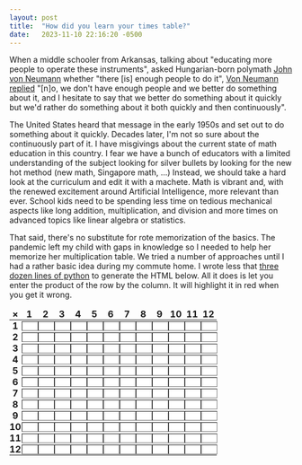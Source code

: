 ```yaml
---
layout: post
title:  "How did you learn your times table?"
date:   2023-11-10 22:16:20 -0500
---
```


<style>
table {
    border-spacing: 0;
    height: 100%;  /* https://stackoverflow.com/a/53491471/8479938 */
    text-align: center;
    width: 100%;
}
table td, table th {
    border: none;
    padding: 0;
    padding-block: 0; 
}
table input[type="tel"] {
    display: flex;
    border-radius: 0;
    border-width: 0.5px;
    box-sizing: border-box;
    height: 100%;
    margin: 1px;
    padding: 0;
    text-align: center;
    width: 100%;
}
table input[type="tel"]:invalid { color: #c00; }
</style>

When a middle schooler from Arkansas, talking about "educating more people to
operate these instruments", asked Hungarian-born polymath
[John von Neumann](https://en.wikipedia.org/wiki/John_von_Neumann) whether
"there [is] enough people to do it",  [Von Neumann replied](https://www.youtube.com/watch?v=vLbllFHBQM4)
"[n]o, we don't have enough people and we better do something about it, and I
hesitate to say that we better do something about it quickly but we'd rather
do something about it both quickly and then continuously".

The United States heard that message in the early 1950s and set out to do
something about it quickly.  Decades later, I'm not so sure about the
continuously part of it.  I have misgivings about the current state
of math education in this country. I fear we have a bunch of educators with
a limited understanding of the subject looking for silver bullets by looking
for the new hot method (new math, Singapore math, ...)  Instead, we should
take a hard look at the curriculum and edit it with a machete.  Math is 
vibrant and, with the renewed excitement around Artificial Intelligence,
more relevant than ever.  School kids need to be spending less time on tedious
mechanical aspects like long addition, multiplication, and division and more
times on advanced topics like linear algebra or statistics.

That said, there's no substitute for rote memorization of the basics.
The pandemic left my child with gaps in knowledge so I needed to help her
memorize her multiplication table.  We tried a number of approaches until
I had a rather basic idea during my commute home.  I wrote less that
[three dozen lines of python](https://gist.github.com/jburgy/3a67e04df3af71e9fd48a0af92cdc14f)
to generate the HTML below.  All it does is let you enter the product of the row
by the column.  It will highlight it in red when you get it wrong. 

<table>
  <thead>
    <tr>
      <th>&times;</th>
      <th>1</th>
      <th>2</th>
      <th>3</th>
      <th>4</th>
      <th>5</th>
      <th>6</th>
      <th>7</th>
      <th>8</th>
      <th>9</th>
      <th>10</th>
      <th>11</th>
      <th>12</th>
    </tr>
  </thead>
  <tbody>
    <tr>
      <th>1</th>
      <td><input type="tel" required minlength=1 maxlength=3 size=1 pattern=1></td>
      <td><input type="tel" required minlength=1 maxlength=3 size=1 pattern=2></td>
      <td><input type="tel" required minlength=1 maxlength=3 size=1 pattern=3></td>
      <td><input type="tel" required minlength=1 maxlength=3 size=1 pattern=4></td>
      <td><input type="tel" required minlength=1 maxlength=3 size=1 pattern=5></td>
      <td><input type="tel" required minlength=1 maxlength=3 size=1 pattern=6></td>
      <td><input type="tel" required minlength=1 maxlength=3 size=1 pattern=7></td>
      <td><input type="tel" required minlength=1 maxlength=3 size=1 pattern=8></td>
      <td><input type="tel" required minlength=1 maxlength=3 size=1 pattern=9></td>
      <td><input type="tel" required minlength=1 maxlength=3 size=1 pattern=10></td>
      <td><input type="tel" required minlength=1 maxlength=3 size=1 pattern=11></td>
      <td><input type="tel" required minlength=1 maxlength=3 size=1 pattern=12></td>
    </tr>
    <tr>
      <th>2</th>
      <td><input type="tel" required minlength=1 maxlength=3 size=1 pattern=2></td>
      <td><input type="tel" required minlength=1 maxlength=3 size=1 pattern=4></td>
      <td><input type="tel" required minlength=1 maxlength=3 size=1 pattern=6></td>
      <td><input type="tel" required minlength=1 maxlength=3 size=1 pattern=8></td>
      <td><input type="tel" required minlength=1 maxlength=3 size=1 pattern=10></td>
      <td><input type="tel" required minlength=1 maxlength=3 size=1 pattern=12></td>
      <td><input type="tel" required minlength=1 maxlength=3 size=1 pattern=14></td>
      <td><input type="tel" required minlength=1 maxlength=3 size=1 pattern=16></td>
      <td><input type="tel" required minlength=1 maxlength=3 size=1 pattern=18></td>
      <td><input type="tel" required minlength=1 maxlength=3 size=1 pattern=20></td>
      <td><input type="tel" required minlength=1 maxlength=3 size=1 pattern=22></td>
      <td><input type="tel" required minlength=1 maxlength=3 size=1 pattern=24></td>
    </tr>
    <tr>
      <th>3</th>
      <td><input type="tel" required minlength=1 maxlength=3 size=1 pattern=3></td>
      <td><input type="tel" required minlength=1 maxlength=3 size=1 pattern=6></td>
      <td><input type="tel" required minlength=1 maxlength=3 size=1 pattern=9></td>
      <td><input type="tel" required minlength=1 maxlength=3 size=1 pattern=12></td>
      <td><input type="tel" required minlength=1 maxlength=3 size=1 pattern=15></td>
      <td><input type="tel" required minlength=1 maxlength=3 size=1 pattern=18></td>
      <td><input type="tel" required minlength=1 maxlength=3 size=1 pattern=21></td>
      <td><input type="tel" required minlength=1 maxlength=3 size=1 pattern=24></td>
      <td><input type="tel" required minlength=1 maxlength=3 size=1 pattern=27></td>
      <td><input type="tel" required minlength=1 maxlength=3 size=1 pattern=30></td>
      <td><input type="tel" required minlength=1 maxlength=3 size=1 pattern=33></td>
      <td><input type="tel" required minlength=1 maxlength=3 size=1 pattern=36></td>
    </tr>
    <tr>
      <th>4</th>
      <td><input type="tel" required minlength=1 maxlength=3 size=1 pattern=4></td>
      <td><input type="tel" required minlength=1 maxlength=3 size=1 pattern=8></td>
      <td><input type="tel" required minlength=1 maxlength=3 size=1 pattern=12></td>
      <td><input type="tel" required minlength=1 maxlength=3 size=1 pattern=16></td>
      <td><input type="tel" required minlength=1 maxlength=3 size=1 pattern=20></td>
      <td><input type="tel" required minlength=1 maxlength=3 size=1 pattern=24></td>
      <td><input type="tel" required minlength=1 maxlength=3 size=1 pattern=28></td>
      <td><input type="tel" required minlength=1 maxlength=3 size=1 pattern=32></td>
      <td><input type="tel" required minlength=1 maxlength=3 size=1 pattern=36></td>
      <td><input type="tel" required minlength=1 maxlength=3 size=1 pattern=40></td>
      <td><input type="tel" required minlength=1 maxlength=3 size=1 pattern=44></td>
      <td><input type="tel" required minlength=1 maxlength=3 size=1 pattern=48></td>
    </tr>
    <tr>
      <th>5</th>
      <td><input type="tel" required minlength=1 maxlength=3 size=1 pattern=5></td>
      <td><input type="tel" required minlength=1 maxlength=3 size=1 pattern=10></td>
      <td><input type="tel" required minlength=1 maxlength=3 size=1 pattern=15></td>
      <td><input type="tel" required minlength=1 maxlength=3 size=1 pattern=20></td>
      <td><input type="tel" required minlength=1 maxlength=3 size=1 pattern=25></td>
      <td><input type="tel" required minlength=1 maxlength=3 size=1 pattern=30></td>
      <td><input type="tel" required minlength=1 maxlength=3 size=1 pattern=35></td>
      <td><input type="tel" required minlength=1 maxlength=3 size=1 pattern=40></td>
      <td><input type="tel" required minlength=1 maxlength=3 size=1 pattern=45></td>
      <td><input type="tel" required minlength=1 maxlength=3 size=1 pattern=50></td>
      <td><input type="tel" required minlength=1 maxlength=3 size=1 pattern=55></td>
      <td><input type="tel" required minlength=1 maxlength=3 size=1 pattern=60></td>
    </tr>
    <tr>
      <th>6</th>
      <td><input type="tel" required minlength=1 maxlength=3 size=1 pattern=6></td>
      <td><input type="tel" required minlength=1 maxlength=3 size=1 pattern=12></td>
      <td><input type="tel" required minlength=1 maxlength=3 size=1 pattern=18></td>
      <td><input type="tel" required minlength=1 maxlength=3 size=1 pattern=24></td>
      <td><input type="tel" required minlength=1 maxlength=3 size=1 pattern=30></td>
      <td><input type="tel" required minlength=1 maxlength=3 size=1 pattern=36></td>
      <td><input type="tel" required minlength=1 maxlength=3 size=1 pattern=42></td>
      <td><input type="tel" required minlength=1 maxlength=3 size=1 pattern=48></td>
      <td><input type="tel" required minlength=1 maxlength=3 size=1 pattern=54></td>
      <td><input type="tel" required minlength=1 maxlength=3 size=1 pattern=60></td>
      <td><input type="tel" required minlength=1 maxlength=3 size=1 pattern=66></td>
      <td><input type="tel" required minlength=1 maxlength=3 size=1 pattern=72></td>
    </tr>
    <tr>
      <th>7</th>
      <td><input type="tel" required minlength=1 maxlength=3 size=1 pattern=7></td>
      <td><input type="tel" required minlength=1 maxlength=3 size=1 pattern=14></td>
      <td><input type="tel" required minlength=1 maxlength=3 size=1 pattern=21></td>
      <td><input type="tel" required minlength=1 maxlength=3 size=1 pattern=28></td>
      <td><input type="tel" required minlength=1 maxlength=3 size=1 pattern=35></td>
      <td><input type="tel" required minlength=1 maxlength=3 size=1 pattern=42></td>
      <td><input type="tel" required minlength=1 maxlength=3 size=1 pattern=49></td>
      <td><input type="tel" required minlength=1 maxlength=3 size=1 pattern=56></td>
      <td><input type="tel" required minlength=1 maxlength=3 size=1 pattern=63></td>
      <td><input type="tel" required minlength=1 maxlength=3 size=1 pattern=70></td>
      <td><input type="tel" required minlength=1 maxlength=3 size=1 pattern=77></td>
      <td><input type="tel" required minlength=1 maxlength=3 size=1 pattern=84></td>
    </tr>
    <tr>
      <th>8</th>
      <td><input type="tel" required minlength=1 maxlength=3 size=1 pattern=8></td>
      <td><input type="tel" required minlength=1 maxlength=3 size=1 pattern=16></td>
      <td><input type="tel" required minlength=1 maxlength=3 size=1 pattern=24></td>
      <td><input type="tel" required minlength=1 maxlength=3 size=1 pattern=32></td>
      <td><input type="tel" required minlength=1 maxlength=3 size=1 pattern=40></td>
      <td><input type="tel" required minlength=1 maxlength=3 size=1 pattern=48></td>
      <td><input type="tel" required minlength=1 maxlength=3 size=1 pattern=56></td>
      <td><input type="tel" required minlength=1 maxlength=3 size=1 pattern=64></td>
      <td><input type="tel" required minlength=1 maxlength=3 size=1 pattern=72></td>
      <td><input type="tel" required minlength=1 maxlength=3 size=1 pattern=80></td>
      <td><input type="tel" required minlength=1 maxlength=3 size=1 pattern=88></td>
      <td><input type="tel" required minlength=1 maxlength=3 size=1 pattern=96></td>
    </tr>
    <tr>
      <th>9</th>
      <td><input type="tel" required minlength=1 maxlength=3 size=1 pattern=9></td>
      <td><input type="tel" required minlength=1 maxlength=3 size=1 pattern=18></td>
      <td><input type="tel" required minlength=1 maxlength=3 size=1 pattern=27></td>
      <td><input type="tel" required minlength=1 maxlength=3 size=1 pattern=36></td>
      <td><input type="tel" required minlength=1 maxlength=3 size=1 pattern=45></td>
      <td><input type="tel" required minlength=1 maxlength=3 size=1 pattern=54></td>
      <td><input type="tel" required minlength=1 maxlength=3 size=1 pattern=63></td>
      <td><input type="tel" required minlength=1 maxlength=3 size=1 pattern=72></td>
      <td><input type="tel" required minlength=1 maxlength=3 size=1 pattern=81></td>
      <td><input type="tel" required minlength=1 maxlength=3 size=1 pattern=90></td>
      <td><input type="tel" required minlength=1 maxlength=3 size=1 pattern=99></td>
      <td><input type="tel" required minlength=1 maxlength=3 size=1 pattern=108></td>
    </tr>
    <tr>
      <th>10</th>
      <td><input type="tel" required minlength=1 maxlength=3 size=1 pattern=10></td>
      <td><input type="tel" required minlength=1 maxlength=3 size=1 pattern=20></td>
      <td><input type="tel" required minlength=1 maxlength=3 size=1 pattern=30></td>
      <td><input type="tel" required minlength=1 maxlength=3 size=1 pattern=40></td>
      <td><input type="tel" required minlength=1 maxlength=3 size=1 pattern=50></td>
      <td><input type="tel" required minlength=1 maxlength=3 size=1 pattern=60></td>
      <td><input type="tel" required minlength=1 maxlength=3 size=1 pattern=70></td>
      <td><input type="tel" required minlength=1 maxlength=3 size=1 pattern=80></td>
      <td><input type="tel" required minlength=1 maxlength=3 size=1 pattern=90></td>
      <td><input type="tel" required minlength=1 maxlength=3 size=1 pattern=100></td>
      <td><input type="tel" required minlength=1 maxlength=3 size=1 pattern=110></td>
      <td><input type="tel" required minlength=1 maxlength=3 size=1 pattern=120></td>
    </tr>
    <tr>
      <th>11</th>
      <td><input type="tel" required minlength=1 maxlength=3 size=1 pattern=11></td>
      <td><input type="tel" required minlength=1 maxlength=3 size=1 pattern=22></td>
      <td><input type="tel" required minlength=1 maxlength=3 size=1 pattern=33></td>
      <td><input type="tel" required minlength=1 maxlength=3 size=1 pattern=44></td>
      <td><input type="tel" required minlength=1 maxlength=3 size=1 pattern=55></td>
      <td><input type="tel" required minlength=1 maxlength=3 size=1 pattern=66></td>
      <td><input type="tel" required minlength=1 maxlength=3 size=1 pattern=77></td>
      <td><input type="tel" required minlength=1 maxlength=3 size=1 pattern=88></td>
      <td><input type="tel" required minlength=1 maxlength=3 size=1 pattern=99></td>
      <td><input type="tel" required minlength=1 maxlength=3 size=1 pattern=110></td>
      <td><input type="tel" required minlength=1 maxlength=3 size=1 pattern=121></td>
      <td><input type="tel" required minlength=1 maxlength=3 size=1 pattern=132></td>
    </tr>
    <tr>
      <th>12</th>
      <td><input type="tel" required minlength=1 maxlength=3 size=1 pattern=12></td>
      <td><input type="tel" required minlength=1 maxlength=3 size=1 pattern=24></td>
      <td><input type="tel" required minlength=1 maxlength=3 size=1 pattern=36></td>
      <td><input type="tel" required minlength=1 maxlength=3 size=1 pattern=48></td>
      <td><input type="tel" required minlength=1 maxlength=3 size=1 pattern=60></td>
      <td><input type="tel" required minlength=1 maxlength=3 size=1 pattern=72></td>
      <td><input type="tel" required minlength=1 maxlength=3 size=1 pattern=84></td>
      <td><input type="tel" required minlength=1 maxlength=3 size=1 pattern=96></td>
      <td><input type="tel" required minlength=1 maxlength=3 size=1 pattern=108></td>
      <td><input type="tel" required minlength=1 maxlength=3 size=1 pattern=120></td>
      <td><input type="tel" required minlength=1 maxlength=3 size=1 pattern=132></td>
      <td><input type="tel" required minlength=1 maxlength=3 size=1 pattern=144></td>
    </tr>
  </tbody>
</table>
